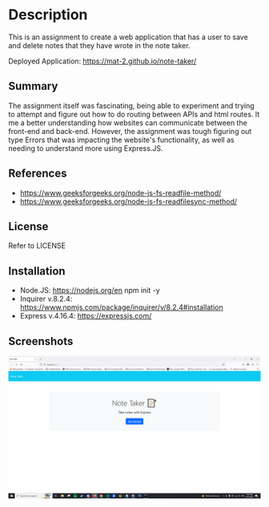 # Description

This is an assignment to create a web application that has a user to save and delete notes that they have wrote in the note taker.

Deployed Application: https://mat-2.github.io/note-taker/

## Summary

The assignment itself was fascinating, being able to experiment and trying to attempt and figure out how to do routing between APIs and html routes. It me a better understanding how websites can communicate between the front-end and back-end. However, the assignment was tough figuring out type Errors that was impacting the website's functionality, as well as needing to understand more using Express.JS.

## References

- https://www.geeksforgeeks.org/node-js-fs-readfile-method/
- https://www.geeksforgeeks.org/node-js-fs-readfilesync-method/

## License

Refer to LICENSE

## Installation

- Node.JS: https://nodejs.org/en npm init -y
- Inquirer v.8.2.4: https://www.npmjs.com/package/inquirer/v/8.2.4#installation
- Express v.4.16.4: https://expressjs.com/

## Screenshots

![Alt text](image.png)
